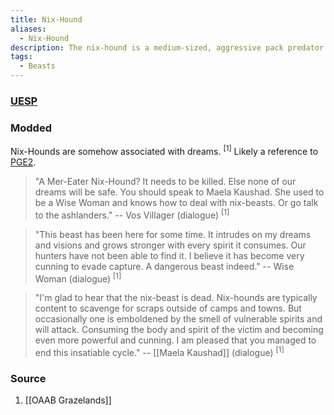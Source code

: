```yaml
---
title: Nix-Hound
aliases:
  - Nix-Hound
description: The nix-hound is a medium-sized, aggressive pack predator.
tags:
  - Beasts
---
```

### [UESP](https://en.uesp.net/wiki/Morrowind:Beasts#Nix-Hound)
### Modded
Nix-Hounds are somehow associated with dreams. <sup>[1]</sup> Likely a reference to [PGE2](https://www.imperial-library.info/content/million-eyed-insect-dreaming-morrowind).

> "A Mer-Eater Nix-Hound? It needs to be killed. Else none of our dreams will be safe. You should speak to Maela Kaushad. She used to be a Wise Woman and knows how to deal with nix-beasts. Or go talk to the ashlanders."
> -- Vos Villager (dialogue) <sup>[1]</sup>

> "This beast has been here for some time. It intrudes on my dreams and visions and grows stronger with every spirit it consumes. Our hunters have not been able to find it. I believe it has become very cunning to evade capture. A dangerous beast indeed."
> -- Wise Woman (dialogue) <sup>[1]</sup>

> "I'm glad to hear that the nix-beast is dead. Nix-hounds are typically content to scavenge for scraps outside of camps and towns. But occasionally one is emboldened by the smell of vulnerable spirits and will attack. Consuming the body and spirit of the victim and becoming even more powerful and cunning. I am pleased that you managed to end this insatiable cycle."
> -- [[Maela Kaushad]] (dialogue) <sup>[1]</sup>
### Source
1. [[OAAB Grazelands]]